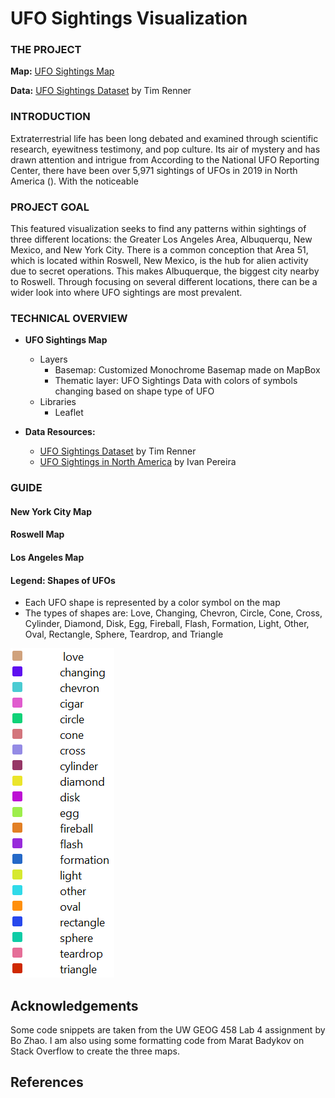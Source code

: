 # UFO Sightings Visualization





### THE PROJECT


**Map:** [UFO Sightings Map](https://bridgethaney.github.io/UFO_Sightings_Project/)

**Data:** [UFO Sightings Dataset](https://data.world/timothyrenner/ufo-sightings) by Tim Renner


### INTRODUCTION

Extraterrestrial life has been long debated and examined through scientific research, eyewitness testimony, and pop culture. Its air of mystery and has drawn attention and intrigue from  According to the National UFO Reporting Center, there have been over 5,971 sightings of UFOs in 2019 in North America (). With the noticeable 

### PROJECT GOAL

This featured visualization seeks to find any patterns within sightings of three different locations: the Greater Los Angeles Area, Albuquerqu, New Mexico, and New York City. There is a common conception that Area 51, which is located within Roswell, New Mexico, is the hub for alien activity due to secret operations. This makes Albuquerque, the biggest city nearby to Roswell. Through focusing on several different locations, there can be a wider look into where UFO sightings are most prevalent.

### TECHNICAL OVERVIEW


- **UFO Sightings Map**
    - Layers
        - Basemap: Customized Monochrome Basemap made on MapBox
        - Thematic layer: UFO Sightings Data with colors of symbols changing based on shape type of UFO
    - Libraries
        - Leaflet 
        
- **Data Resources:**
    - [UFO Sightings Dataset](https://data.world/timothyrenner/ufo-sightings) by Tim Renner
    - [UFO Sightings in North America](https://abcnews.go.com/US/ufo-sightings-north-america-jumped-6000-2019/story?id=68145474) by Ivan Pereira


### GUIDE

#### **New York City Map**

#### **Roswell Map**

#### **Los Angeles Map**

#### **Legend: Shapes of UFOs**
   - Each UFO shape is represented by a color symbol on the map
   - The types of shapes are: Love, Changing, Chevron, Circle, Cone, Cross, Cylinder, Diamond, Disk, Egg, Fireball, Flash, Formation, Light, Other, Oval, Rectangle, Sphere, Teardrop, and Triangle
    
<img src="img/ufo_shapes_legend.png">

## Acknowledgements

Some code snippets are taken from the UW GEOG 458 Lab 4 assignment by Bo Zhao. I am also using some formatting code from Marat Badykov on Stack Overflow to create the three maps.

## References




